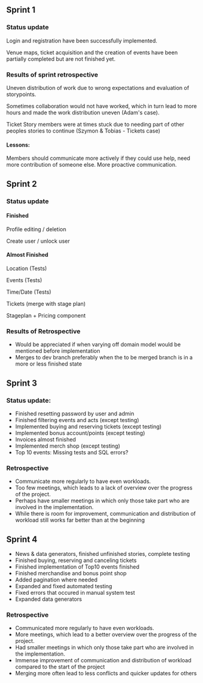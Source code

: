 ## Sprint 1

### Status update

Login and registration have been successfully implemented.

Venue maps, ticket acquisition and the creation of events have been partially completed but are not finished yet.

### Results of sprint retrospective

Uneven distribution of work due to wrong expectations and evaluation of storypoints.

Sometimes collaboration would not have worked, which in turn lead to more hours and made the work distribution uneven (Adam's case).

Ticket Story members were at times stuck due to needing part of other peoples stories to continue (Szymon & Tobias - Tickets case)

#### Lessons:

Members should communicate more actively if they could use help, need more contribution of someone else. More proactive communication.

## Sprint 2

### Status update

#### Finished

Profile editing / deletion

Create user / unlock user

#### Almost Finished

Location (Tests)

Events (Tests)

Time/Date (Tests)

Tickets (merge with stage plan)

Stageplan + Pricing component

### Results of Retrospective

* Would be appreciated if when varying off domain model would be mentioned before implementation
* Merges to dev branch preferably when the to be merged branch is in a more or less finished state

## Sprint 3

### Status update:

* Finished resetting password by user and admin
* Finished filtering events and acts (except testing)
* Implemented buying and reserving tickets (except testing)
* Implemented bonus account/points (except testing)
* Invoices almost finished
* Implemented merch shop (except testing)
* Top 10 events: Missing tests and SQL errors?

### Retrospective

* Communicate more regularly to have even workloads.
* Too few meetings, which leads to a lack of overview over the progress of the project.
* Perhaps have smaller meetings in which only those take part who are involved in the implementation.
* While there is room for improvement, communication and distribution of workload still works far better than at the beginning

## Sprint 4

* News & data generators, finished unfinished stories, complete testing
* Finished buying, reserving and canceling tickets 
* Finished implementation of Top10 events finished
* Finished merchandise and bonus point shop
* Added pagination where needed
* Expanded and fixed automated testing
* Fixed errors that occured in manual system test
* Expanded data generators

### Retrospective

* Communicated more regularly to have even workloads.
* More meetings, which lead to a better overview over the progress of the project.
* Had smaller meetings in which only those take part who are involved in the implementation.
* Immense improvement of communication and distribution of workload compared to the start of the project
* Merging more often lead to less conflicts and quicker updates for others